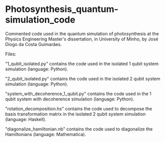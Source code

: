 # Photosynthesis_quantum-simulation_code
Commented code used in the quantum simulation of photosynthesis at the Physics Engineering Master's dissertation, in University of Minho, by José Diogo da Costa Guimarães.

Files:

"1_qubit_isolated.py" contains the code used in the isolated 1 qubit system simulation (language: Python).

"2_qubit_isolated.py" contains the code used in the isolated 2 qubit system simulation (language: Python).

"system_with_decoherence_1_qubit.py" contains the code used in the 1 qubit system with decoherence simulation (language: Python).

"rotation_decomposition.hs" contains the code used to decompose the basis transformation matrix in the isolated 2 qubit system simulation (language: Haskell).

"diagonalize_hamiltonian.nb" contains the code used to diagonalize the Hamiltonians (language: Mathematica).

